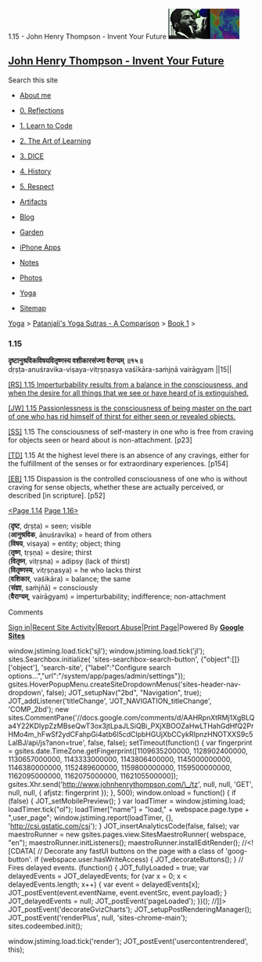 1.15 - John Henry Thompson - Invent Your Future [![John Henry Thompson - Invent Your Future](../../../_/rsrc/1329567069254/config/customLogo.gif-revision=6.png)](../../../index.html)

[John Henry Thompson - Invent Your Future](../../../index.html)
---------------------------------------------------------------

Search this site

*   [About me](../../../home.html)
    
*   [0\. Reflections](../../../0-refections-on-learning.html)
    
*   [1\. Learn to Code](../../../learning-to-program.html)
    
*   [2\. The Art of Learning](../../../the-art-of-learning.html)
    
*   [3\. DICE](../../../3-dice.html)
    
*   [4\. History](../../../4-history.html)
    
*   [5\. Respect](../../../heros.html)
    
*   [Artifacts](../../../artifacts.html)
    
*   [Blog](../../../z-blog-1.html)
    
*   [Garden](../../../4-garden.html)
    
*   [iPhone Apps](../../../iphone-apps.html)
    
*   [Notes](../../../notes.html)
    
*   [Photos](../../../family.html)
    
*   [Yoga](../../../yoga.html)
    
*   [Sitemap](../../../system/app/pages/sitemap/hierarchy.html)
    

[Yoga](../../../yoga.html)‎ > ‎[Patanjali's Yoga Sutras - A Comparison](../../patanjani.html)‎ > ‎[Book 1](../book-1.html)‎ > ‎

### 1.15

**दृष्टानुश्रविकविषयवितृष्णस्य वशीकारसंज्णा वैराग्यम् ॥१५॥**  
dṛṣṭa-anuśravika-viṣaya-vitṛṣṇasya vaśīkāra-saṁjṇā vairāgyam ||15||  
  
  
[\[RS\] 1.15 Imperturbability results from a balance in the consciousness, and when the desire for all things that we see or have heard of is extinguished.](http://www.ashtangayoga.info/philosophy/yoga-sutra-patanjali/chapter-1/item/drishta-anushravika-vishaya-vitrishnasya-vashikara/)  
  
[\[JW\] 1.15 Passionlessness is the consciousness of being master on the part of one who has rid himself of thirst for either seen or revealed objects.](http://books.google.com/books?id=YzFImjtOxUwC&pg=PA36&ci=175%2C159%2C728%2C83&source=bookclip)  
  
[\[SS\]](http://www.amazon.com/Yoga-Sutras-Patanjali-Commentary-Satchidananda/dp/0932040381) 1.15 The consciousness of self-mastery in one who is free from craving for objects seen or heard about is non-attachment. \[p23\]  
  
[\[TD\]](http://www.amazon.com/Heart-Yoga-Developing-Personal-Practice/dp/089281764X/ref=sr_1_5?ie=UTF8&qid=1326228195&sr=8-5) 1.15 At the highest level there is an absence of any cravings, either for the fulfillment of the senses or for extraordinary experiences. \[p154\]  
  
[\[EB\]](http://www.amazon.com/Yoga-Sutras-Patanjali-Translation-Commentary/dp/0865477361/ref=sr_1_1?ie=UTF8&s=books&qid=1250508322&sr=1-1) 1.15 Dispassion is the controlled consciousness of one who is without craving for sense objects, whether these are actually perceived, or described \[in scripture\]. \[p52\]  
  
  
[<Page 1.14](114.html) [Page 1.16>](116.html)  
  
  

(**दृष्ट**, dṛṣṭa) = seen; visible  
(**आनुश्रविक**, ānuśravika) = heard of from others  
(**विषय**, viṣaya) = entity; object; thing  
(**तृष्ण**, tṛṣṇa) = desire; thirst  
(**वितृष्न**, vitṛṣna) = adipsy (lack of thirst)  
(**वितृष्णस्य**, vitṛṣṇasya) = he who lacks thirst  
(**वशिकार**, vaśikāra) = balance; the same  
(**संज्ञा**, saṁjñā) = consciously  
(**वैराग्यम्**, vairāgyam) = imperturbability; indifference; non-attachment

Comments

[Sign in](https://accounts.google.com/ServiceLogin?continue=http://sites.google.com/a/johnhenrythompson.com/jht/yoga/patanjani/book-1/115&service=jotspot)|[Recent Site Activity](../../../system/app/pages/recentChanges.html)|[Report Abuse](http://sites.google.com/a/johnhenrythompson.com/jht/system/app/pages/reportAbuse)|[Print Page](javascript:;)|Powered By **[Google Sites](http://sites.google.com/site)**

window.jstiming.load.tick('sjl'); window.jstiming.load.tick('jl'); sites.Searchbox.initialize( 'sites-searchbox-search-button', {"object":\[\]}\['object'\], 'search-site', {"label":"Configure search options...","url":"/system/app/pages/admin/settings"}); gsites.HoverPopupMenu.createSiteDropdownMenus('sites-header-nav-dropdown', false); JOT\_setupNav("2bd", "Navigation", true); JOT\_addListener('titleChange', 'JOT\_NAVIGATION\_titleChange', 'COMP\_2bd'); new sites.CommentPane('//docs.google.com/comments/d/AAHRpnXtRMj1XgBLQa4Y22KDIypZzMBseQwT3ox3jtLpaJLSiQBi\_PXjXBOOZaHwLTHahGdHfQ2PrHMo4m\_hFwSf2ydCFahpGi4atb6I5cdClpbHGUjXbCCykRIpnzHNOTXXS9c5LaIBJ/api/js?anon=true', false, false); setTimeout(function() { var fingerprint = gsites.date.TimeZone.getFingerprint(\[1109635200000, 1128902400000, 1130657000000, 1143333000000, 1143806400000, 1145000000000, 1146380000000, 1152489600000, 1159800000000, 1159500000000, 1162095000000, 1162075000000, 1162105500000\]); gsites.Xhr.send('http://www.johnhenrythompson.com/\_/tz', null, null, 'GET', null, null, { afjstz: fingerprint }); }, 500); window.onload = function() { if (false) { JOT\_setMobilePreview(); } var loadTimer = window.jstiming.load; loadTimer.tick("ol"); loadTimer\["name"\] = "load," + webspace.page.type + ",user\_page"; window.jstiming.report(loadTimer, {}, 'http://csi.gstatic.com/csi'); } JOT\_insertAnalyticsCode(false, false); var maestroRunner = new gsites.pages.view.SitesMaestroRunner( webspace, "en"); maestroRunner.initListeners(); maestroRunner.installEditRender(); //<!\[CDATA\[ // Decorate any fastUI buttons on the page with a class of 'goog-button'. if (webspace.user.hasWriteAccess) { JOT\_decorateButtons(); } // Fires delayed events. (function() { JOT\_fullyLoaded = true; var delayedEvents = JOT\_delayedEvents; for (var x = 0; x < delayedEvents.length; x++) { var event = delayedEvents\[x\]; JOT\_postEvent(event.eventName, event.eventSrc, event.payload); } JOT\_delayedEvents = null; JOT\_postEvent('pageLoaded'); })(); //\]\]> JOT\_postEvent('decorateGvizCharts'); JOT\_setupPostRenderingManager(); JOT\_postEvent('renderPlus', null, 'sites-chrome-main'); sites.codeembed.init();

window.jstiming.load.tick('render'); JOT\_postEvent('usercontentrendered', this);